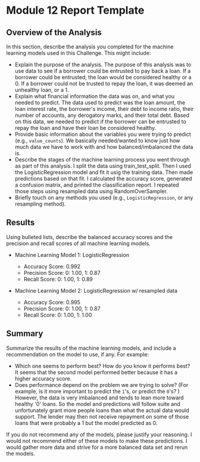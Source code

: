 # Module 12 Report Template

## Overview of the Analysis

In this section, describe the analysis you completed for the machine learning models used in this Challenge. This might include:

* Explain the purpose of the analysis.
The purpose of this analysis was to use data to see if a borrower could be entrusted to pay back a loan.  If a borrower could be entrusted, the loan would be considered healthy or a 0.  If a borrower could not be trusted to repay the loan, it was deemed an unhealthy loan, or a 1.
* Explain what financial information the data was on, and what you needed to predict.
The data used to predict was the loan amount, the loan interest rate, the borrower's income, their debt to income ratio, their number of accounts, any derogatory marks, and their total debt.  Based on this data, we needed to predict if the borrower can be entrusted to repay the loan and have their loan be considered healthy.
* Provide basic information about the variables you were trying to predict (e.g., `value_counts`).
We basically needed/wanted to know just how much data we have to work with and how balanced/imbalanced the data is.
* Describe the stages of the machine learning process you went through as part of this analysis.
I split the data using train_test_split.  Then I used the LogisticRegression model and fit it usig the training data.  Then made predictions based on that fit.  I calculated the accuracy score, generated a confusion matrix, and printed the classification report. I repeated those steps using resampled data using RandomOverSampler.  
* Briefly touch on any methods you used (e.g., `LogisticRegression`, or any resampling method).

## Results

Using bulleted lists, describe the balanced accuracy scores and the precision and recall scores of all machine learning models.

* Machine Learning Model 1:  LogisticRegression
  * Accuracy Score:  0.992
  * Precision Score:  0:  1.00, 1:  0.87
  * Recall Score:  0:  1.00, 1:  0.89


* Machine Learning Model 2:  LogisticRegression w/ resampled data
  * Accuracy Score:  0.995
  * Precision Score:  0:  1.00, 1:  0.87
  * Recall Score:  0:  1.00, 1:  1.00
## Summary

Summarize the results of the machine learning models, and include a recommendation on the model to use, if any. For example:
* Which one seems to perform best? How do you know it performs best?
It seems that the second model performed better because it has a higher accuracy score.
* Does performance depend on the problem we are trying to solve? (For example, is it more important to predict the `1`'s, or predict the `0`'s? )
However, the data is very imbalanced and tends to lean more toward healthy '0' loans.  So the model and predictions will follow suite and unfortunately grant more people loans than what the actual data would support.  The lender may then not receive repayment on some of those loans that were probably a 1 but the model predicted as 0.

If you do not recommend any of the models, please justify your reasoning.
I would not recommend either of these models to make these predictions.  I would gather more data and strive for a more balanced data set and rerun the models.
